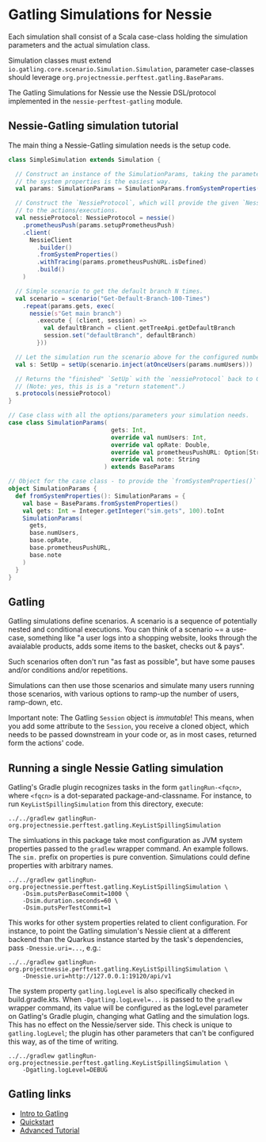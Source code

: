 # Gatling Simulations for Nessie

Each simulation shall consist of a Scala case-class holding the simulation parameters and
the actual simulation class.

Simulation classes must extend `io.gatling.core.scenario.Simulation.Simulation`,
parameter case-classes should leverage `org.projectnessie.perftest.gatling.BaseParams`.

The Gatling Simulations for Nessie use the Nessie DSL/protocol implemented in the 
`nessie-perftest-gatling` module.

## Nessie-Gatling simulation tutorial

The main thing a Nessie-Gatling simulation needs is the setup code.

```scala
class SimpleSimulation extends Simulation {

  // Construct an instance of the SimulationParams, taking the parameters from
  // the system properties is the easiest way.
  val params: SimulationParams = SimulationParams.fromSystemProperties()

  // Construct the `NessieProtocol`, which will provide the given `NessieClient`
  // to the actions/executions.
  val nessieProtocol: NessieProtocol = nessie()
    .prometheusPush(params.setupPrometheusPush)
    .client(
      NessieClient
        .builder()
        .fromSystemProperties()
        .withTracing(params.prometheusPushURL.isDefined)
        .build()
    )

  // Simple scenario to get the default branch N times.
  val scenario = scenario("Get-Default-Branch-100-Times")
    .repeat(params.gets, exec(
      nessie(s"Get main branch")
        .execute { (client, session) =>
          val defaultBranch = client.getTreeApi.getDefaultBranch
          session.set("defaultBranch", defaultBranch)
        }))

  // Let the simulation run the scenario above for the configured number of users.
  val s: SetUp = setUp(scenario.inject(atOnceUsers(params.numUsers)))

  // Returns the "finished" `SetUp` with the `nessieProtocol` back to Gatling.
  // (Note: yes, this is is a "return statement".) 
  s.protocols(nessieProtocol)
}

// Case class with all the options/parameters your simulation needs.
case class SimulationParams(
                             gets: Int,
                             override val numUsers: Int,
                             override val opRate: Double,
                             override val prometheusPushURL: Option[String],
                             override val note: String
                           ) extends BaseParams

// Object for the case class - to provide the `fromSystemProperties()` function.
object SimulationParams {
  def fromSystemProperties(): SimulationParams = {
    val base = BaseParams.fromSystemProperties()
    val gets: Int = Integer.getInteger("sim.gets", 100).toInt
    SimulationParams(
      gets,
      base.numUsers,
      base.opRate,
      base.prometheusPushURL,
      base.note
    )
  }
}
```

## Gatling

Gatling simulations define scenarios. A scenario is a sequence of potentially nested and conditional
executions. You can think of a scenario ~= a use-case, something like "a user logs into a shopping
website, looks through the avaialable products, adds some items to the basket, checks out & pays".

Such scenarios often don't run "as fast as possible", but have some pauses and/or conditions
and/or repetitions.

Simulations can then use those scenarios and simulate many users running those scenarios, with
various options to ramp-up the number of users, ramp-down, etc.

Important note: The Gatling `Session` object is _immutable_! This means, when you add some attribute
to the `Session`, you receive a cloned object, which needs to be passed downstream in your code or,
as in most cases, returned form the actions' code.

## Running a single Nessie Gatling simulation

Gatling's Gradle plugin recognizes tasks in the form `gatlingRun-<fqcn>`, where `<fqcn>` is a dot-separated package-and-classname.  For instance, to run `KeyListSpillingSimulation` from this directory, execute:

```
../../gradlew gatlingRun-org.projectnessie.perftest.gatling.KeyListSpillingSimulation
```

The simluations in this package take most configuration as JVM system properties passed to the `gradlew` wrapper command.  An example follows.  The `sim.` prefix on properties is pure convention.  Simulations could define properties with arbitrary names.

```
../../gradlew gatlingRun-org.projectnessie.perftest.gatling.KeyListSpillingSimulation \
	-Dsim.putsPerBaseCommit=1000 \
	-Dsim.duration.seconds=60 \
	-Dsim.putsPerTestCommit=1
```

This works for other system properties related to client configuration.  For instance, to point the Gatling simulation's Nessie client at a different backend than the Quarkus instance started by the task's dependencies, pass `-Dnessie.uri=...`, e.g.:

```
../../gradlew gatlingRun-org.projectnessie.perftest.gatling.KeyListSpillingSimulation \
	-Dnessie.uri=http://127.0.0.1:19120/api/v1
```

The system property `gatling.logLevel` is also specifically checked in build.gradle.kts.  When `-Dgatling.logLevel=...` is passed to the `gradlew` wrapper command, its value will be configured as the logLevel parameter on Gatling's Gradle plugin, changing what Gatling and the simulation logs.  This has no effect on the Nessie/server side.  This check is unique to `gatling.logLevel`; the plugin has other parameters that can't be configured this way, as of the time of writing.

```
../../gradlew gatlingRun-org.projectnessie.perftest.gatling.KeyListSpillingSimulation \
	-Dgatling.logLevel=DEBUG
```

## Gatling links

* [Intro to Gatling](https://www.baeldung.com/introduction-to-gatling)
* [Quickstart](https://gatling.io/docs/gatling/tutorials/quickstart/)
* [Advanced Tutorial](https://gatling.io/docs/gatling/tutorials/advanced/)
